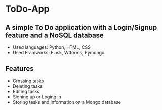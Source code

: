 # ToDo-App

## A simple To Do application with a Login/Signup feature and a NoSQL database

- Used languages: Python, HTML, CSS
- Used Framworks: Flask, Wtforms, Pymongo

## Features

- Crossing tasks
- Deleting tasks
- Editing tasks
- Signing up or Loging in 
- Storing tasks and information on a Mongo database
